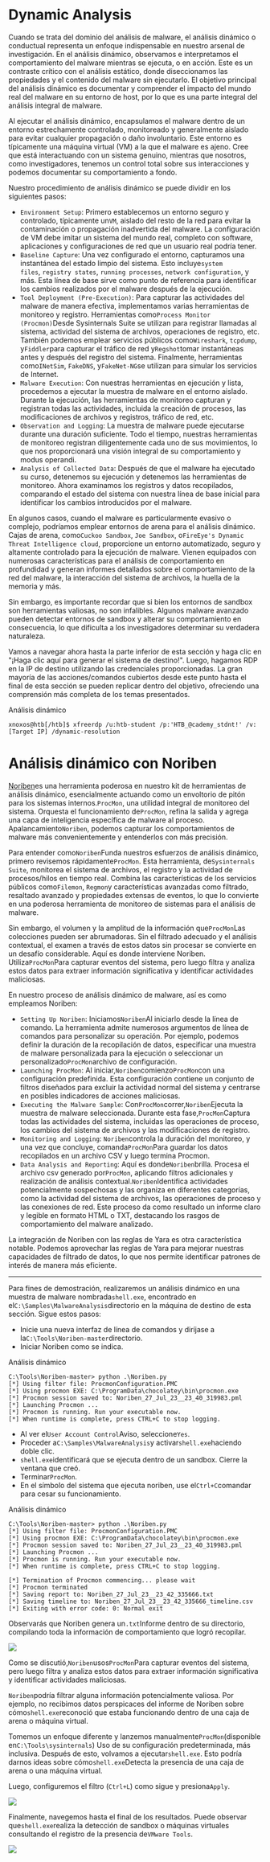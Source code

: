 # Dynamic Analysis

Cuando se trata del dominio del análisis de malware, el análisis dinámico o conductual representa un enfoque indispensable en nuestro arsenal de investigación. En el análisis dinámico, observamos e interpretamos el comportamiento del malware mientras se ejecuta, o en acción. Este es un contraste crítico con el análisis estático, donde diseccionamos las propiedades y el contenido del malware sin ejecutarlo. El objetivo principal del análisis dinámico es documentar y comprender el impacto del mundo real del malware en su entorno de host, por lo que es una parte integral del análisis integral de malware.

Al ejecutar el análisis dinámico, encapsulamos el malware dentro de un entorno estrechamente controlado, monitoreado y generalmente aislado para evitar cualquier propagación o daño involuntario. Este entorno es típicamente una máquina virtual (VM) a la que el malware es ajeno. Cree que está interactuando con un sistema genuino, mientras que nosotros, como investigadores, tenemos un control total sobre sus interacciones y podemos documentar su comportamiento a fondo.

Nuestro procedimiento de análisis dinámico se puede dividir en los siguientes pasos:

- `Environment Setup`: Primero establecemos un entorno seguro y controlado, típicamente un`VM`, aislado del resto de la red para evitar la contaminación o propagación inadvertida del malware. La configuración de VM debe imitar un sistema del mundo real, completo con software, aplicaciones y configuraciones de red que un usuario real podría tener.
- `Baseline Capture`: Una vez configurado el entorno, capturamos una instantánea del estado limpio del sistema. Esto incluye`system files`, `registry states`, `running processes`, `network configuration`, y más. Esta línea de base sirve como punto de referencia para identificar los cambios realizados por el malware después de la ejecución.
- `Tool Deployment (Pre-Execution)`: Para capturar las actividades del malware de manera efectiva, implementamos varias herramientas de monitoreo y registro. Herramientas como`Process Monitor (Procmon)`Desde Sysinternals Suite se utilizan para registrar llamadas al sistema, actividad del sistema de archivos, operaciones de registro, etc. También podemos emplear servicios públicos como`Wireshark`, `tcpdump`, y`Fiddler`para capturar el tráfico de red y`Regshot`tomar instantáneas antes y después del registro del sistema. Finalmente, herramientas como`INetSim`, `FakeDNS`, y`FakeNet-NG`se utilizan para simular los servicios de Internet.
- `Malware Execution`: Con nuestras herramientas en ejecución y lista, procedemos a ejecutar la muestra de malware en el entorno aislado. Durante la ejecución, las herramientas de monitoreo capturan y registran todas las actividades, incluida la creación de procesos, las modificaciones de archivos y registros, tráfico de red, etc.
- `Observation and Logging`: La muestra de malware puede ejecutarse durante una duración suficiente. Todo el tiempo, nuestras herramientas de monitoreo registran diligentemente cada uno de sus movimientos, lo que nos proporcionará una visión integral de su comportamiento y modus operandi.
- `Analysis of Collected Data`: Después de que el malware ha ejecutado su curso, detenemos su ejecución y detenemos las herramientas de monitoreo. Ahora examinamos los registros y datos recopilados, comparando el estado del sistema con nuestra línea de base inicial para identificar los cambios introducidos por el malware.

En algunos casos, cuando el malware es particularmente evasivo o complejo, podríamos emplear entornos de arena para el análisis dinámico. Cajas de arena, como`Cuckoo Sandbox`, `Joe Sandbox`, o`FireEye's Dynamic Threat Intelligence cloud`, proporcione un entorno automatizado, seguro y altamente controlado para la ejecución de malware. Vienen equipados con numerosas características para el análisis de comportamiento en profundidad y generan informes detallados sobre el comportamiento de la red del malware, la interacción del sistema de archivos, la huella de la memoria y más.

Sin embargo, es importante recordar que si bien los entornos de sandbox son herramientas valiosas, no son infalibles. Algunos malware avanzado pueden detectar entornos de sandbox y alterar su comportamiento en consecuencia, lo que dificulta a los investigadores determinar su verdadera naturaleza.

Vamos a navegar ahora hasta la parte inferior de esta sección y haga clic en "¡Haga clic aquí para generar el sistema de destino!". Luego, hagamos RDP en la IP de destino utilizando las credenciales proporcionadas. La gran mayoría de las acciones/comandos cubiertos desde este punto hasta el final de esta sección se pueden replicar dentro del objetivo, ofreciendo una comprensión más completa de los temas presentados.

Análisis dinámico

```
xnoxos@htb[/htb]$ xfreerdp /u:htb-student /p:'HTB_@cademy_stdnt!' /v:[Target IP] /dynamic-resolution
```

# **Análisis dinámico con Noriben**

[Noriben](https://github.com/Rurik/Noriben)es una herramienta poderosa en nuestro kit de herramientas de análisis dinámico, esencialmente actuando como un envoltorio de pitón para los sistemas internos.`ProcMon`, una utilidad integral de monitoreo del sistema. Orquesta el funcionamiento de`ProcMon`, refina la salida y agrega una capa de inteligencia específica de malware al proceso. Apalancamiento`Noriben`, podemos capturar los comportamientos de malware más convenientemente y entenderlos con más precisión.

Para entender como`Noriben`Funda nuestros esfuerzos de análisis dinámico, primero revisemos rápidamente`ProcMon`. Esta herramienta, de`Sysinternals Suite`, monitorea el sistema de archivos, el registro y la actividad de procesos/hilos en tiempo real. Combina las características de los servicios públicos como`Filemon`, `Regmon`y características avanzadas como filtrado, resaltado avanzado y propiedades extensas de eventos, lo que lo convierte en una poderosa herramienta de monitoreo de sistemas para el análisis de malware.

Sin embargo, el volumen y la amplitud de la información que`ProcMon`Las colecciones pueden ser abrumadoras. Sin el filtrado adecuado y el análisis contextual, el examen a través de estos datos sin procesar se convierte en un desafío considerable. Aquí es donde interviene Noriben. Utiliza`ProcMon`Para capturar eventos del sistema, pero luego filtra y analiza estos datos para extraer información significativa y identificar actividades maliciosas.

En nuestro proceso de análisis dinámico de malware, así es como empleamos Noriben:

- `Setting Up Noriben`: Iniciamos`Noriben`Al iniciarlo desde la línea de comando. La herramienta admite numerosos argumentos de línea de comandos para personalizar su operación. Por ejemplo, podemos definir la duración de la recopilación de datos, especificar una muestra de malware personalizada para la ejecución o seleccionar un personalizado`ProcMon`archivo de configuración.
- `Launching ProcMon`: Al iniciar,`Noriben`comienzo`ProcMon`con una configuración predefinida. Esta configuración contiene un conjunto de filtros diseñados para excluir la actividad normal del sistema y centrarse en posibles indicadores de acciones maliciosas.
- `Executing the Malware Sample`: Con`ProcMon`correr,`Noriben`Ejecuta la muestra de malware seleccionada. Durante esta fase,`ProcMon`Captura todas las actividades del sistema, incluidas las operaciones de proceso, los cambios del sistema de archivos y las modificaciones de registro.
- `Monitoring and Logging`: `Noriben`controla la duración del monitoreo, y una vez que concluye, comanda`ProcMon`Para guardar los datos recopilados en un archivo CSV y luego termina Procmon.
- `Data Analysis and Reporting`: Aquí es donde`Noriben`brilla. Procesa el archivo csv generado por`ProcMon`, aplicando filtros adicionales y realización de análisis contextual.`Noriben`Identifica actividades potencialmente sospechosas y las organiza en diferentes categorías, como la actividad del sistema de archivos, las operaciones de proceso y las conexiones de red. Este proceso da como resultado un informe claro y legible en formato HTML o TXT, destacando los rasgos de comportamiento del malware analizado.

La integración de Noriben con las reglas de Yara es otra característica notable. Podemos aprovechar las reglas de Yara para mejorar nuestras capacidades de filtrado de datos, lo que nos permite identificar patrones de interés de manera más eficiente.

---

Para fines de demostración, realizaremos un análisis dinámico en una muestra de malware nombrada`shell.exe`, encontrado en el`C:\Samples\MalwareAnalysis`directorio en la máquina de destino de esta sección. Sigue estos pasos:

- Inicie una nueva interfaz de línea de comandos y diríjase a la`C:\Tools\Noriben-master`directorio.
- Iniciar Noriben como se indica.

Análisis dinámico

```
C:\Tools\Noriben-master> python .\Noriben.py
[*] Using filter file: ProcmonConfiguration.PMC
[*] Using procmon EXE: C:\ProgramData\chocolatey\bin\procmon.exe
[*] Procmon session saved to: Noriben_27_Jul_23__23_40_319983.pml
[*] Launching Procmon ...
[*] Procmon is running. Run your executable now.
[*] When runtime is complete, press CTRL+C to stop logging.

```

- Al ver el`User Account Control`Aviso, seleccione`Yes`.
- Proceder a`C:\Samples\MalwareAnalysis`y activar`shell.exe`haciendo doble clic.
- `shell.exe`identificará que se ejecuta dentro de un sandbox. Cierre la ventana que creó.
- Terminar`ProcMon`.
- En el símbolo del sistema que ejecuta noriben, use el`Ctrl+C`comandar para cesar su funcionamiento.

Análisis dinámico

```
C:\Tools\Noriben-master> python .\Noriben.py
[*] Using filter file: ProcmonConfiguration.PMC
[*] Using procmon EXE: C:\ProgramData\chocolatey\bin\procmon.exe
[*] Procmon session saved to: Noriben_27_Jul_23__23_40_319983.pml
[*] Launching Procmon ...
[*] Procmon is running. Run your executable now.
[*] When runtime is complete, press CTRL+C to stop logging.

[*] Termination of Procmon commencing... please wait
[*] Procmon terminated
[*] Saving report to: Noriben_27_Jul_23__23_42_335666.txt
[*] Saving timeline to: Noriben_27_Jul_23__23_42_335666_timeline.csv
[*] Exiting with error code: 0: Normal exit

```

Observarás que Noriben genera un`.txt`Informe dentro de su directorio, compilando toda la información de comportamiento que logró recopilar.

![](https://academy.hackthebox.com/storage/modules/227/noriben2.png)

Como se discutió,`Noriben`usos`ProcMon`Para capturar eventos del sistema, pero luego filtra y analiza estos datos para extraer información significativa y identificar actividades maliciosas.

`Noriben`podría filtrar alguna información potencialmente valiosa. Por ejemplo, no recibimos datos perspicaces del informe de Noriben sobre cómo`shell.exe`reconoció que estaba funcionando dentro de una caja de arena o máquina virtual.

Tomemos un enfoque diferente y lanzemos manualmente`ProcMon`(disponible en`C:\Tools\sysinternals`) Uso de su configuración predeterminada, más inclusiva. Después de esto, volvamos a ejecutar`shell.exe`. Esto podría darnos ideas sobre cómo`shell.exe`Detecta la presencia de una caja de arena o una máquina virtual.

Luego, configuremos el filtro (`Ctrl+L`) como sigue y presiona`Apply`.

![](https://academy.hackthebox.com/storage/modules/227/filter.png)

Finalmente, navegemos hasta el final de los resultados. Puede observar que`shell.exe`realiza la detección de sandbox o máquinas virtuales consultando el registro de la presencia de`VMware Tools`.

![](https://academy.hackthebox.com/storage/modules/227/results1.png)